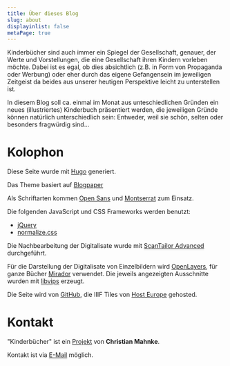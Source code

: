 ```yaml
---
title: Über dieses Blog
slug: about
displayinlist: false
metaPage: true
---
```


Kinderbücher sind auch immer ein Spiegel der Gesellschaft, genauer, der Werte und Vorstellungen, die eine Gesellschaft ihren Kindern vorleben möchte. Dabei ist es egal, ob dies absichtlich (z.B. in Form von Propaganda oder Werbung) oder eher durch das eigene Gefangensein im jeweiligen Zeitgeist da beides aus unserer heutigen Perspektive leicht zu unterstellen ist.

In diesem Blog soll ca. einmal im Monat aus unteschiedlichen Gründen ein neues (illustriertes) Kinderbuch präsentiert werden, die jeweiligen Gründe können natürlich unterschiedlich sein: Entweder, weil sie schön, selten oder besonders fragwürdig sind...

# Kolophon

Diese Seite wurde mit [Hugo](https://gohugo.io/) generiert.

Das Theme basiert auf <a target="_blank" href="https://normanderwan.github.io/Blogpaper/">Blogpaper</a>

Als Schriftarten kommen [Open Sans](https://fonts.google.com/specimen/Open+Sans#about) und [Montserrat](https://github.com/JulietaUla/Montserrat) zum Einsatz.

Die folgenden JavaScript und CSS Frameworks werden benutzt:
* [jQuery](https://jquery.com/)
* [normalize.css](https://necolas.github.io/normalize.css/)

Die Nachbearbeitung der Digitalisate wurde mit [ScanTailor Advanced](https://github.com/4lex4/scantailor-advanced) durchgeführt.

Für die Darstellung der Digitalisate von Einzelbildern wird [OpenLayers](https://openlayers.org/), für ganze Bücher [Mirador](https://projectmirador.org/) verwendet. Die jeweils angezeigten Ausschnitte wurden mit [libvips](https://libvips.github.io/libvips/) erzeugt.

Die Seite wird von [GitHub](https://github.com/), die IIIF Tiles von [Host Europe](https://www.hosteurope.de/) gehosted.


# Kontakt

"Kinderbücher" ist ein [Projekt](https://projektemacher.org) von **Christian Mahnke**.

Kontakt ist via [E-Mail](mailto:kinderbuecher@projektemacher.org) möglich.
